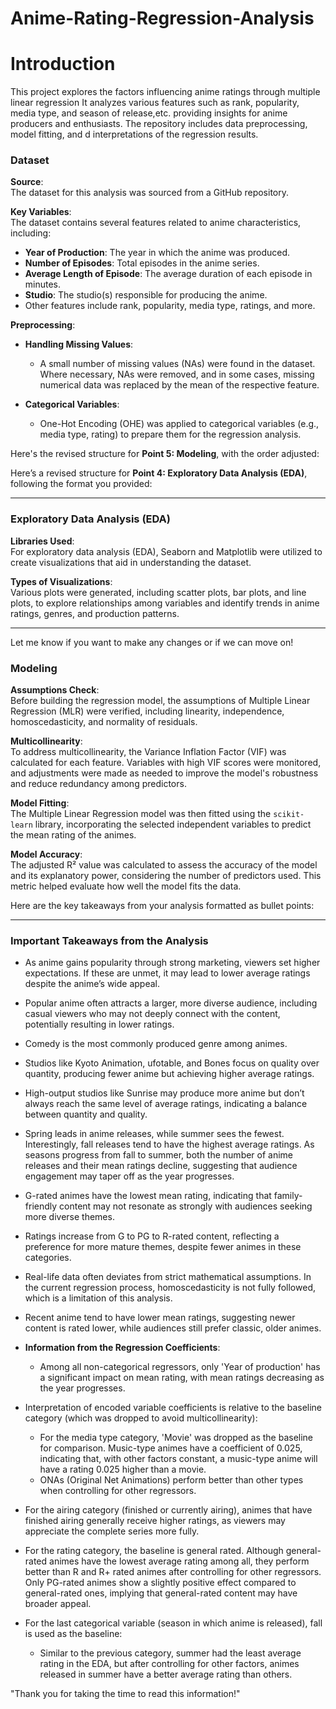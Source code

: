# Anime-Rating-Regression-Analysis

# Introduction
This project explores the factors influencing anime ratings through multiple linear regression
It analyzes various features such as rank, popularity, media type, and season of release,etc. providing insights for anime producers and enthusiasts. The repository includes data preprocessing, model fitting, and d interpretations of the regression results.


###  Dataset

**Source**:  
The dataset for this analysis was sourced from a GitHub repository.

**Key Variables**:  
The dataset contains several features related to anime characteristics, including:
- **Year of Production**: The year in which the anime was produced.
- **Number of Episodes**: Total episodes in the anime series.
- **Average Length of Episode**: The average duration of each episode in minutes.
- **Studio**: The studio(s) responsible for producing the anime.
- Other features include rank, popularity, media type, ratings, and more.

**Preprocessing**:  
- **Handling Missing Values**:  
  - A small number of missing values (NAs) were found in the dataset. Where necessary, NAs were removed, and in some cases, missing numerical data was replaced by the mean of the respective feature.
  
- **Categorical Variables**:  
  - One-Hot Encoding (OHE) was applied to categorical variables (e.g., media type, rating) to prepare them for the regression analysis.

Here's the revised structure for **Point 5: Modeling**, with the order adjusted:

Here’s a revised structure for **Point 4: Exploratory Data Analysis (EDA)**, following the format you provided:

---

###  Exploratory Data Analysis (EDA)

**Libraries Used**:  
For exploratory data analysis (EDA), Seaborn and Matplotlib were utilized to create visualizations that aid in understanding the dataset.

**Types of Visualizations**:  
Various plots were generated, including scatter plots, bar plots, and line plots, to explore relationships among variables and identify trends in anime ratings, genres, and production patterns.

---

Let me know if you want to make any changes or if we can move on!


###  Modeling

**Assumptions Check**:  
Before building the regression model, the assumptions of Multiple Linear Regression (MLR) were verified, including linearity, independence, homoscedasticity, and normality of residuals.

**Multicollinearity**:  
To address multicollinearity, the Variance Inflation Factor (VIF) was calculated for each feature. Variables with high VIF scores were monitored, and adjustments were made as needed to improve the model's robustness and reduce redundancy among predictors.

**Model Fitting**:  
The Multiple Linear Regression model was then fitted using the `scikit-learn` library, incorporating the selected independent variables to predict the mean rating of the animes.

**Model Accuracy**:  
The adjusted R² value was calculated to assess the accuracy of the model and its explanatory power, considering the number of predictors used. This metric helped evaluate how well the model fits the data.

Here are the key takeaways from your analysis formatted as bullet points:

---

### Important Takeaways from the Analysis

- As anime gains popularity through strong marketing, viewers set higher expectations. If these are unmet, it may lead to lower average ratings despite the anime’s wide appeal.
  
- Popular anime often attracts a larger, more diverse audience, including casual viewers who may not deeply connect with the content, potentially resulting in lower ratings.

- Comedy is the most commonly produced genre among animes.

- Studios like Kyoto Animation, ufotable, and Bones focus on quality over quantity, producing fewer anime but achieving higher average ratings.

- High-output studios like Sunrise may produce more anime but don’t always reach the same level of average ratings, indicating a balance between quantity and quality.

- Spring leads in anime releases, while summer sees the fewest. Interestingly, fall releases tend to have the highest average ratings. As seasons progress from fall to summer, both the number of anime releases and their mean ratings decline, suggesting that audience engagement may taper off as the year progresses.

- G-rated animes have the lowest mean rating, indicating that family-friendly content may not resonate as strongly with audiences seeking more diverse themes.

- Ratings increase from G to PG to R-rated content, reflecting a preference for more mature themes, despite fewer animes in these categories.

- Real-life data often deviates from strict mathematical assumptions. In the current regression process, homoscedasticity is not fully followed, which is a limitation of this analysis.

- Recent anime tend to have lower mean ratings, suggesting newer content is rated lower, while audiences still prefer classic, older animes.

- **Information from the Regression Coefficients**:
    - Among all non-categorical regressors, only 'Year of production' has a significant impact on mean rating, with mean ratings decreasing as the year progresses.

- Interpretation of encoded variable coefficients is relative to the baseline category (which was dropped to avoid multicollinearity):
    - For the media type category, 'Movie' was dropped as the baseline for comparison. Music-type animes have a coefficient of 0.025, indicating that, with other factors constant, a music-type anime will have a rating 0.025 higher than a movie.
    - ONAs (Original Net Animations) perform better than other types when controlling for other regressors.

- For the airing category (finished or currently airing), animes that have finished airing generally receive higher ratings, as viewers may appreciate the complete series more fully.

- For the rating category, the baseline is general rated. Although general-rated animes have the lowest average rating among all, they perform better than R and R+ rated animes after controlling for other regressors. Only PG-rated animes show a slightly positive effect compared to general-rated ones, implying that general-rated content may have broader appeal.

- For the last categorical variable (season in which anime is released), fall is used as the baseline:
    - Similar to the previous category, summer had the least average rating in the EDA, but after controlling for other factors, animes released in summer have a better average rating than others.



"Thank you for taking the time to read this information!"







